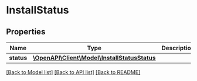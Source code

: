 # InstallStatus

## Properties
Name | Type | Description | Notes
------------ | ------------- | ------------- | -------------
**status** | [**\OpenAPI\Client\Model\InstallStatusStatus**](InstallStatusStatus.md) |  | [optional] 

[[Back to Model list]](../README.md#documentation-for-models) [[Back to API list]](../README.md#documentation-for-api-endpoints) [[Back to README]](../README.md)


